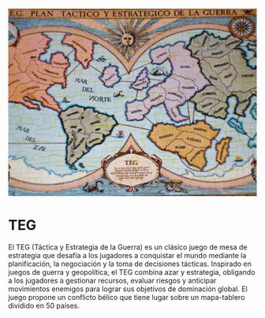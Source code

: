 <p align="center">
  <img src="./docs/img.png" alt="TEG"/>
</p>

# TEG

El TEG (Táctica y Estrategia de la Guerra) es un clásico juego de mesa de estrategia que desafía a los jugadores a 
conquistar el mundo mediante la planificación, la negociación y la toma de decisiones tácticas. Inspirado en juegos 
de guerra y geopolítica, el TEG combina azar y estrategia, obligando a los jugadores a gestionar recursos, evaluar 
riesgos y anticipar movimientos enemigos para lograr sus objetivos de dominación global. El juego propone un 
conflicto bélico que tiene lugar sobre un mapa-tablero dividido en 50 países.

